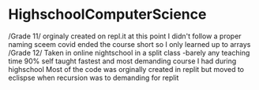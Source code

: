 # HighschoolComputerScience
/Grade 11/
orginaly created on repl.it
at this point I didn't follow a proper naming sceem
covid ended the course short so I only learned up to arrays
/Grade 12/
Taken in online nightschool in a split class
    -barely any teaching time
90% self taught
fastest and most demanding course I had during highschool
Most of the code was orginally created in replit but moved to eclispse when recursion was to demanding for replit
